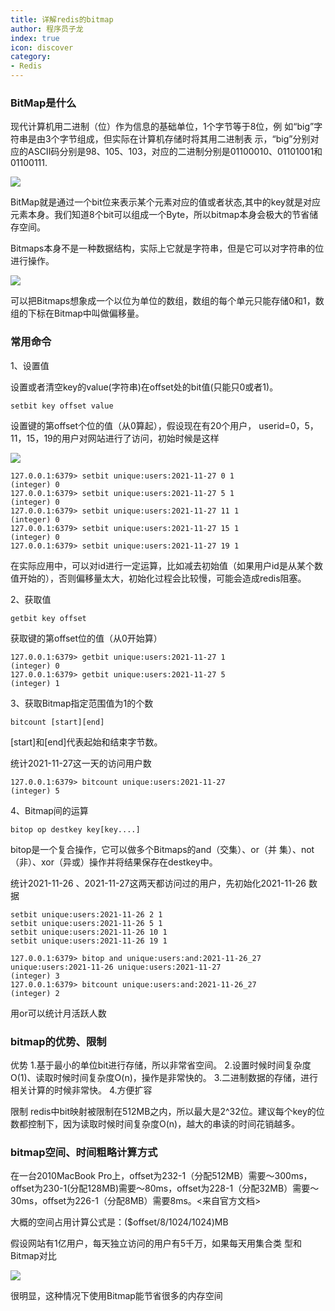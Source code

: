 ```yaml
---
title: 详解redis的bitmap
author: 程序员子龙
index: true
icon: discover
category:
- Redis
---
```

### **BitMap是什么**

现代计算机用二进制（位）作为信息的基础单位，1个字节等于8位，例 如“big”字符串是由3个字节组成，但实际在计算机存储时将其用二进制表 示，“big”分别对应的ASCII码分别是98、105、103，对应的二进制分别是01100010、01101001和01100111.

![](https://pica.zhimg.com/80/v2-882b0bc19ddf327438bd93713165260e_1440w.png)

BitMap就是通过一个bit位来表示某个元素对应的值或者状态,其中的key就是对应元素本身。我们知道8个bit可以组成一个Byte，所以bitmap本身会极大的节省储存空间。

Bitmaps本身不是一种数据结构，实际上它就是字符串，但是它可以对字符串的位进行操作。 

![](https://pic1.zhimg.com/80/v2-b83fef7ad38f4a2ed875fd6e59afdf75_1440w.png)

可以把Bitmaps想象成一个以位为单位的数组，数组的每个单元只能存储0和1，数组的下标在Bitmap中叫做偏移量。

### 常用命令

1、设置值

设置或者清空key的value(字符串)在offset处的bit值(只能只0或者1)。

```shell
setbit key offset value 
```

设置键的第offset个位的值（从0算起），假设现在有20个用户， userid=0，5，11，15，19的用户对网站进行了访问，初始时候是这样

![](https://pica.zhimg.com/80/v2-d5d69ffb4595193d11cf3b71cc93e30f_1440w.png)

```shell
127.0.0.1:6379> setbit unique:users:2021-11-27 0 1
(integer) 0
127.0.0.1:6379> setbit unique:users:2021-11-27 5 1
(integer) 0
127.0.0.1:6379> setbit unique:users:2021-11-27 11 1
(integer) 0
127.0.0.1:6379> setbit unique:users:2021-11-27 15 1
(integer) 0
127.0.0.1:6379> setbit unique:users:2021-11-27 19 1
```

在实际应用中，可以对id进行一定运算，比如减去初始值（如果用户id是从某个数值开始的），否则偏移量太大，初始化过程会比较慢，可能会造成redis阻塞。

2、获取值 

```shell
getbit key offset 
```

获取键的第offset位的值（从0开始算）

```
127.0.0.1:6379> getbit unique:users:2021-11-27 1
(integer) 0
127.0.0.1:6379> getbit unique:users:2021-11-27 5
(integer) 1
```

3、获取Bitmap指定范围值为1的个数

```shell
bitcount [start][end]
```

[start]和[end]代表起始和结束字节数。

统计2021-11-27这一天的访问用户数

```shell
127.0.0.1:6379> bitcount unique:users:2021-11-27
(integer) 5
```

4、Bitmap间的运算

```shell
bitop op destkey key[key....] 
```

bitop是一个复合操作，它可以做多个Bitmaps的and（交集）、or（并 集）、not（非）、xor（异或）操作并将结果保存在destkey中。

统计2021-11-26 、2021-11-27这两天都访问过的用户，先初始化2021-11-26 数据

```shell
setbit unique:users:2021-11-26 2 1
setbit unique:users:2021-11-26 5 1
setbit unique:users:2021-11-26 10 1
setbit unique:users:2021-11-26 19 1
```

```shell
127.0.0.1:6379> bitop and unique:users:and:2021-11-26_27 unique:users:2021-11-26 unique:users:2021-11-27
(integer) 3
127.0.0.1:6379> bitcount unique:users:and:2021-11-26_27
(integer) 2
```

用or可以统计月活跃人数

### bitmap的优势、限制

优势
1.基于最小的单位bit进行存储，所以非常省空间。
2.设置时候时间复杂度O(1)、读取时候时间复杂度O(n)，操作是非常快的。
3.二进制数据的存储，进行相关计算的时候非常快。
4.方便扩容

限制
redis中bit映射被限制在512MB之内，所以最大是2^32位。建议每个key的位数都控制下，因为读取时候时间复杂度O(n)，越大的串读的时间花销越多。

### bitmap空间、时间粗略计算方式

在一台2010MacBook Pro上，offset为232-1（分配512MB）需要～300ms，offset为230-1(分配128MB)需要～80ms，offset为228-1（分配32MB）需要～30ms，offset为226-1（分配8MB）需要8ms。<来自官方文档>

大概的空间占用计算公式是：($offset/8/1024/1024)MB

假设网站有1亿用户，每天独立访问的用户有5千万，如果每天用集合类 型和Bitmap对比

![](https://pic1.zhimg.com/80/v2-935a727e51cd20c74fff8a77a5c07424_1440w.png)

很明显，这种情况下使用Bitmap能节省很多的内存空间
